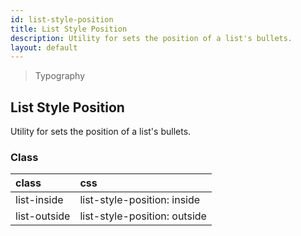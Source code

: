 ```yaml
---
id: list-style-position
title: List Style Position
description: Utility for sets the position of a list's bullets.
layout: default
---
```


> Typography

## List Style Position

Utility for sets the position of a list's bullets.

### Class

| <span class="px-3 py-1 text-white bg-charcoal-100 rounded-full">class</span> | <span class="px-3 py-1 text-white bg-charcoal-100 rounded-full">css</span> |
|:--|:--|
| list-inside | list-style-position: inside |
| list-outside | list-style-position: outside |
